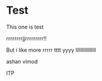 # Test
This one is test


rrrrrrrrjjrrrrrrrrr!!

But i like more
rrrrr  tttt yyyy
llllllllllllllll

ashan vimod

ITP

